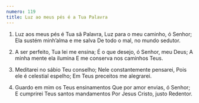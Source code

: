 ```yaml
---
numero: 119
title: Luz ao meus pés é a Tua Palavra
---
```

1. Luz aos meus pés é Tua sã Palavra,
Luz para o meu caminho, ó Senhor;
Ela sustém minh’alma e me salva
De todo o mal, no mundo sedutor.

2. A ser perfeito, Tua lei me ensina;
É o que desejo, ó Senhor, meu Deus;
A minha mente ela ilumina
E me conserva nos caminhos Teus.

3. Meditarei no sábio Teu conselho;
Nele constantemente pensarei,
Pois ele é celestial espelho;
Em Teus preceitos me alegrarei.

4. Guardo em mim os Teus ensinamentos
Que por amor envias, ó Senhor;
E cumprirei Teus santos mandamentos
Por Jesus Cristo, justo Redentor.
